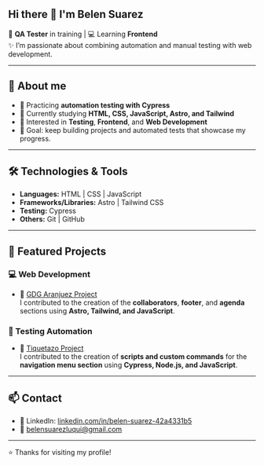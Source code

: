 ## Hi there 👋 I'm Belen Suarez
🎯 **QA Tester** in training | 💻 Learning **Frontend**  
✨ I’m passionate about combining automation and manual testing with web development.  

---

## 🚀 About me
- 🧪 Practicing **automation testing with Cypress**  
- 🌱 Currently studying **HTML, CSS, JavaScript, Astro, and Tailwind**  
- 📌 Interested in **Testing**, **Frontend**, and **Web Development**  
- 🎯 Goal: keep building projects and automated tests that showcase my progress.  

---

## 🛠️ Technologies & Tools
- **Languages:** HTML | CSS | JavaScript  
- **Frameworks/Libraries:** Astro | Tailwind CSS  
- **Testing:** Cypress  
- **Others:** Git | GitHub  

---

## 📂 Featured Projects

### 💻 Web Development
- 🎉 [GDG Aranjuez Project]()  
  I contributed to the creation of the **collaborators**, **footer**, and **agenda** sections using **Astro, Tailwind, and JavaScript**.  

### 🧪 Testing Automation
- 🎉 [Tiquetazo Project]()  
  I contributed to the creation of **scripts and custom commands** for the **navigation menu section** using **Cypress, Node.js, and JavaScript**.

---

## 📫 Contact
- 💼 LinkedIn: [linkedin.com/in/belen-suarez-42a4331b5](https://linkedin.com/in/belen-suarez-42a4331b5)  
- 📧 belensuarezluqui@gmail.com  

---

⭐ Thanks for visiting my profile!

